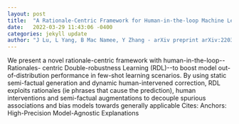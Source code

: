```yaml
---
layout: post
title:  "A Rationale-Centric Framework for Human-in-the-loop Machine Learning"
date:   2022-03-29 11:43:06 -0400
categories: jekyll update
author: "J Lu, L Yang, B Mac Namee, Y Zhang - arXiv preprint arXiv:2203.12918, 2022"
---
```

We present a novel rationale-centric framework with human-in-the-loop--Rationales- centric Double-robustness Learning (RDL)--to boost model out-of-distribution performance in few-shot learning scenarios. By using static semi-factual generation and dynamic human-intervened correction, RDL exploits rationales (ie phrases that cause the prediction), human interventions and semi-factual augmentations to decouple spurious associations and bias models towards generally applicable Cites: Anchors: High-Precision Model-Agnostic Explanations